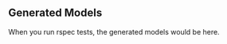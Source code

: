 Generated Models
---------------------

When you run rspec tests, the generated models would be here.